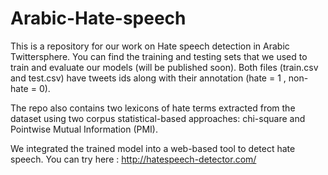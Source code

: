 # Arabic-Hate-speech

This is a repository for our work on Hate speech detection in Arabic Twittersphere. You can find the training and testing sets that we used to train and evaluate our models (will be published soon). Both files (train.csv and test.csv) have tweets ids along with their annotation (hate = 1 , non-hate = 0). 

The repo also contains two lexicons of hate terms extracted from the dataset using two corpus statistical-based approaches: chi-square and Pointwise Mutual Information (PMI).  


We integrated the trained model into a web-based tool to detect hate speech. You can try here : http://hatespeech-detector.com/
